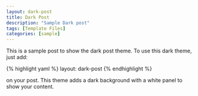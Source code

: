 ```yaml
---
layout: dark-post
title: Dark Post
description: "Sample Dark post"
tags: [Template Files]
categories: [sample]
---
```


This is a sample post to show the dark post theme. To use this dark theme, just add:

{% highlight yaml %}
layout: dark-post
{% endhighlight %}

on your post. This theme adds a dark background with a white panel to show your content.

